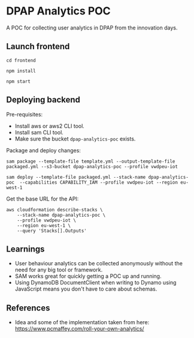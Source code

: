 # DPAP Analytics POC

A POC for collecting user analytics in DPAP from the innovation days.

## Launch frontend

    cd frontend

    npm install

    npm start

## Deploying backend

Pre-requisites:
* Install aws or aws2 CLI tool.
* Install sam CLI tool.
* Make sure the bucket `dpap-analytics-poc` exists.

Package and deploy changes:

    sam package --template-file template.yml --output-template-file packaged.yml --s3-bucket dpap-analytics-poc --profile vwdpeu-iot

    sam deploy --template-file packaged.yml --stack-name dpap-analytics-poc  --capabilities CAPABILITY_IAM --profile vwdpeu-iot --region eu-west-1 

Get the base URL for the API:

    aws cloudformation describe-stacks \
        --stack-name dpap-analytics-poc \
        --profile vwdpeu-iot \
        --region eu-west-1 \
        --query 'Stacks[].Outputs'

## Learnings

* User behaviour analytics can be collected anonymously without the need for any big tool or framework.
* SAM works great for quickly getting a POC up and running.
* Using DynamoDB DocumentClient when writing to Dynamo using JavaScript means you don't have to care about schemas.

## References

* Idea and some of the implementation taken from here: https://www.pcmaffey.com/roll-your-own-analytics/
